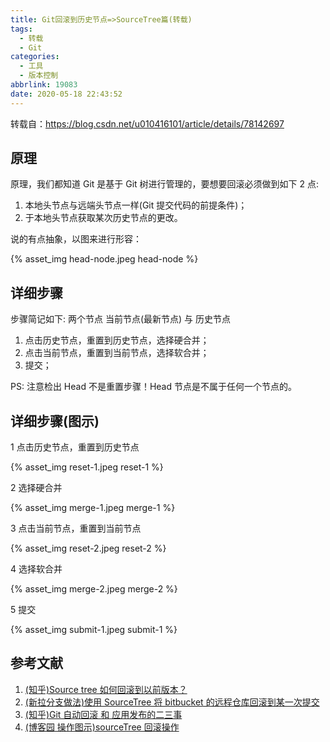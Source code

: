 ```yaml
---
title: Git回滚到历史节点=>SourceTree篇(转载)
tags:
  - 转载
  - Git
categories:
  - 工具
  - 版本控制
abbrlink: 19083
date: 2020-05-18 22:43:52
---
```


转载自：https://blog.csdn.net/u010416101/article/details/78142697

## 原理

原理，我们都知道 Git 是基于 Git 树进行管理的，要想要回滚必须做到如下 2 点:

1. 本地头节点与远端头节点一样(Git 提交代码的前提条件)；
2. 于本地头节点获取某次历史节点的更改。

说的有点抽象，以图来进行形容：

{% asset_img head-node.jpeg head-node %}

## 详细步骤

步骤简记如下:
两个节点 当前节点(最新节点) 与 历史节点

1. 点击历史节点，重置到历史节点，选择硬合并；
2. 点击当前节点，重置到当前节点，选择软合并；
3. 提交；

PS: 注意检出 Head 不是重置步骤！Head 节点是不属于任何一个节点的。

## 详细步骤(图示)

1 点击历史节点，重置到历史节点

{% asset_img reset-1.jpeg reset-1 %}

2 选择硬合并

{% asset_img merge-1.jpeg merge-1 %}

3 点击当前节点，重置到当前节点

{% asset_img reset-2.jpeg reset-2 %}

4 选择软合并

{% asset_img merge-2.jpeg merge-2 %}

5 提交

{% asset_img submit-1.jpeg submit-1 %}

## 参考文献

1. [(知乎)Source tree 如何回滚到以前版本？](https://www.zhihu.com/question/48178380)
2. [(新拉分支做法)使用 SourceTree 将 bitbucket 的远程仓库回滚到某一次提交](https://blog.csdn.net/zhangbinsijifeng/article/details/47005613)
3. [(知乎)Git 自动回滚 和 应用发布的二三事](https://zhuanlan.zhihu.com/p/23970048)
4. [(博客园 操作图示)sourceTree 回滚操作](https://www.cnblogs.com/hopeway-shaon/p/5740280.html)
